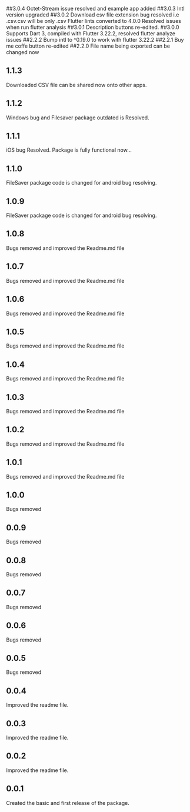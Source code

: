 ##3.0.4
Octet-Stream issue resolved and example app added
##3.0.3
Intl version upgraded
##3.0.2
Download csv file extension bug resolved i.e .csv.csv will be only .csv
Flutter lints converted to 4.0.0
Resolved issues when run flutter analysis
##3.0.1
Description buttons re-edited.
##3.0.0
Supports Dart 3, compiled with Flutter 3.22.2, resolved flutter analyze issues
##2.2.2
Bump intl to ^0.19.0 to work with flutter 3.22.2
##2.2.1
Buy me coffe button re-edited
##2.2.0
File name being exported can be changed now
## 1.1.3
Downloaded CSV file can be shared now onto other apps.
## 1.1.2
Windows bug and Filesaver package outdated is Resolved.
## 1.1.1
iOS bug Resolved. Package is fully functional now...
## 1.1.0
FileSaver package code is changed for android bug resolving.
## 1.0.9
FileSaver package code is changed for android bug resolving.
## 1.0.8
Bugs removed and improved the Readme.md file
## 1.0.7
Bugs removed and improved the Readme.md file
## 1.0.6
Bugs removed and improved the Readme.md file
## 1.0.5
Bugs removed and improved the Readme.md file
## 1.0.4
Bugs removed and improved the Readme.md file
## 1.0.3
Bugs removed and improved the Readme.md file

## 1.0.2
Bugs removed and improved the Readme.md file

## 1.0.1
Bugs removed and improved the Readme.md file

## 1.0.0
Bugs removed
## 0.0.9
Bugs removed

## 0.0.8
Bugs removed
## 0.0.7
Bugs removed
## 0.0.6
Bugs removed
## 0.0.5
Bugs removed

## 0.0.4
Improved the readme file.

## 0.0.3
Improved the readme file.
## 0.0.2

Improved the readme file.

## 0.0.1

Created the basic and first release of the package.



